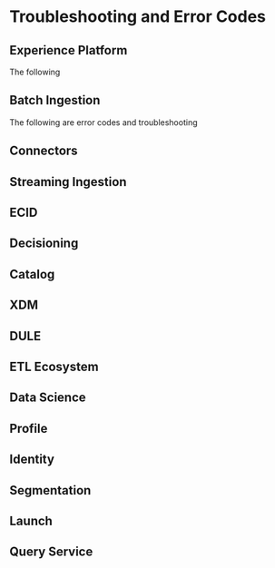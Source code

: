 # Troubleshooting and Error Codes

## Experience Platform 

The following

## Batch Ingestion
The following are error codes and troubleshooting 


### 


## Connectors


## Streaming Ingestion


## ECID


## Decisioning


## Catalog


## XDM


## DULE


## ETL Ecosystem


## Data Science 


## Profile


## Identity


## Segmentation


## Launch


## Query Service